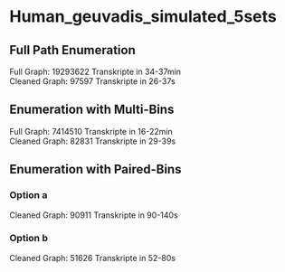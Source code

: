 # Human_geuvadis_simulated_5sets
## Full Path Enumeration

Full Graph: 19293622 Transkripte in 34-37min \
Cleaned Graph: 97597 Transkripte in 26-37s

## Enumeration with Multi-Bins

Full Graph: 7414510 Transkripte in 16-22min \
Cleaned Graph: 82831 Transkripte in 29-39s

## Enumeration with Paired-Bins

### Option a

Cleaned Graph: 90911 Transkripte in 90-140s

### Option b

Cleaned Graph: 51626 Transkripte in 52-80s
